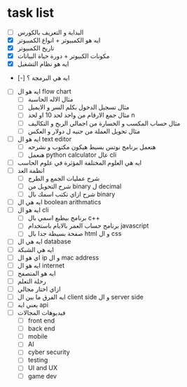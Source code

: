 # task list
- [ ]  البداية و التعريف بالكورس
- [x] ايه هو الكمبيوتر + انواع الكمبيوتر
- [x] تاريخ الكمبيوتر
- [x] مكونات الكبيوتر + دورة حياة البيانات
- [x] ايه هو نظام التشغيل
- [-] ايه هي البرمجة ؟
- [ ] ايه هو ال flow chart 
	- [ ] مثال الاله الحاسبة
	- [ ] مثال تسجيل الدخول بكلم السر و الايميل
	- [ ] مثال جمع الارقام من واحد لحد 10 او لحد n
	- [ ] مثال حساب المكسب و الخسارة من اجمالي الربح و التكاليف
	- [ ] مثال تحويل العملة من جنيه ل دولار و العكس
- [ ] ايه هو ال text editor
	- [ ] هنعمل برنامج نوتس بسيط هيكون مكتوب و نشرحه
	- [ ] هنعمل python calculator عال cli
- [ ] ايه هي العلوم المختلفة المؤثرة في علوم الحاسب
- [ ] انظمة العد
	- [ ] شرح عمليات الجمع و الطرح
	- [ ] شرح التحويل من binary ل decimal
	- [ ] شرح ازاي تكتب اسمك بال binary
- [ ] ايه هي ال boolean arithmatics
- [ ] ايه هو ال cli
	- [ ] برنامج بيطبع اسمي بال c++
	- [ ] برنامج حساب العمر بالايام باستخدام javascript
	- [ ] صفحة بسيطة جدا بال html و ال css
- [ ] ايه هي ال database
- [ ] ايه هي الشبكة 
- [ ] اي هو ال ip و ال mac address
- [ ] ايه هو ال internet
- [ ] ايه هو المتصفح
- [ ] رحلة التعلم
- [ ] ازاي اختار مجالي
- [ ] ايه الفرق ما بين ال client side و ال server side
- [ ] يعني ايه api
- [ ] فيديوهات المجالات
	- [ ] front end
	- [ ] back end
	- [ ] mobile 
	- [ ] AI 
	- [ ] cyber security
	- [ ] testing 
	- [ ] UI and UX
	- [ ] game dev
